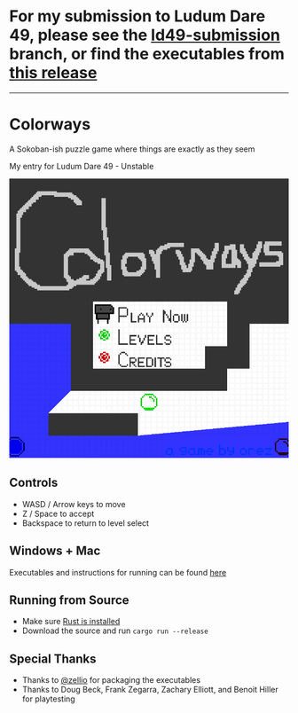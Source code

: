 # For my submission to Ludum Dare 49, please see the [ld49-submission](https://github.com/orez-/ld49/tree/ld49-submission) branch, or find the executables from [this release](https://github.com/orez-/ld49/releases/tag/ld49-submission)

---

# Colorways

A Sokoban-ish puzzle game where things are exactly as they seem

My entry for Ludum Dare 49 - Unstable

![the title screen](raw/title_scrsh.png)

## Controls
- WASD / Arrow keys to move
- Z / Space to accept
- Backspace to return to level select

## Windows + Mac
Executables and instructions for running can be found [here](https://github.com/orez-/ld49/releases/tag/ld49-submission)

## Running from Source
- Make sure [Rust is installed](https://www.rust-lang.org/tools/install)
- Download the source and run `cargo run --release`

## Special Thanks
- Thanks to [@zellio](https://github.com/zellio) for packaging the executables
- Thanks to Doug Beck, Frank Zegarra, Zachary Elliott, and Benoit Hiller for playtesting
